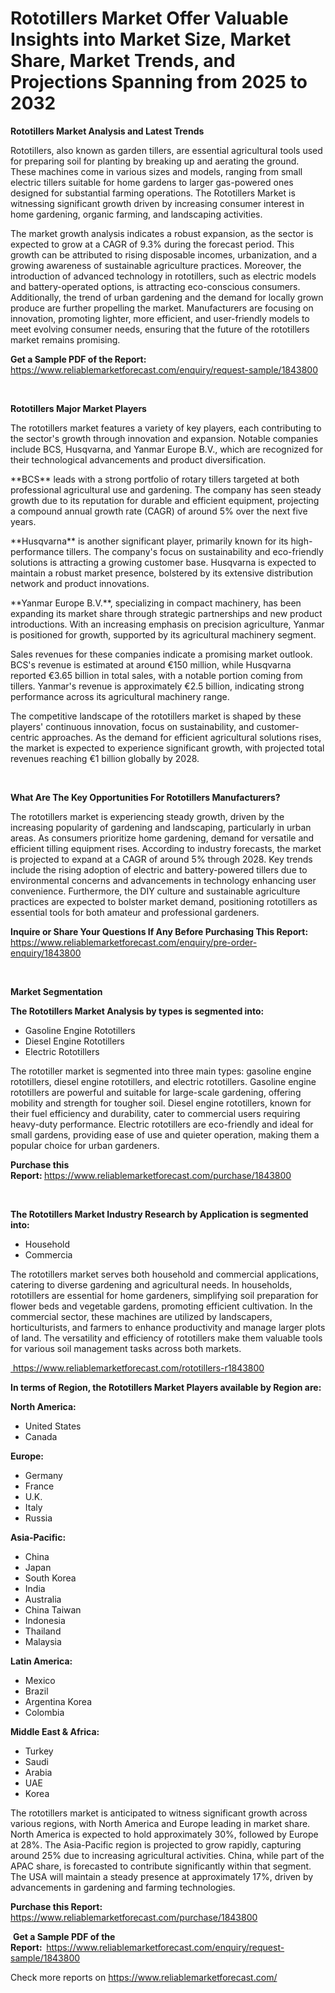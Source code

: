 <p><h1>Rototillers Market Offer Valuable Insights into Market Size, Market Share, Market Trends, and Projections Spanning from 2025 to 2032</h1></p><p><strong>Rototillers Market Analysis and Latest Trends</strong></p>
<p><p>Rototillers, also known as garden tillers, are essential agricultural tools used for preparing soil for planting by breaking up and aerating the ground. These machines come in various sizes and models, ranging from small electric tillers suitable for home gardens to larger gas-powered ones designed for substantial farming operations. The Rototillers Market is witnessing significant growth driven by increasing consumer interest in home gardening, organic farming, and landscaping activities. </p><p>The market growth analysis indicates a robust expansion, as the sector is expected to grow at a CAGR of 9.3% during the forecast period. This growth can be attributed to rising disposable incomes, urbanization, and a growing awareness of sustainable agriculture practices. Moreover, the introduction of advanced technology in rototillers, such as electric models and battery-operated options, is attracting eco-conscious consumers. Additionally, the trend of urban gardening and the demand for locally grown produce are further propelling the market. Manufacturers are focusing on innovation, promoting lighter, more efficient, and user-friendly models to meet evolving consumer needs, ensuring that the future of the rototillers market remains promising.</p></p>
<p><strong>Get a Sample PDF of the Report:&nbsp;</strong> <a href="https://www.reliablemarketforecast.com/enquiry/request-sample/1843800?utm_campaign=2485&utm_medium=2&utm_source=Github&utm_content=ia&utm_term=18022025&utm_id=rototillers">https://www.reliablemarketforecast.com/enquiry/request-sample/1843800</a></p>
<p>&nbsp;</p>
<p><strong>Rototillers Major Market Players</strong></p>
<p><p>The rototillers market features a variety of key players, each contributing to the sector's growth through innovation and expansion. Notable companies include BCS, Husqvarna, and Yanmar Europe B.V., which are recognized for their technological advancements and product diversification.</p><p>**BCS** leads with a strong portfolio of rotary tillers targeted at both professional agricultural use and gardening. The company has seen steady growth due to its reputation for durable and efficient equipment, projecting a compound annual growth rate (CAGR) of around 5% over the next five years.</p><p>**Husqvarna** is another significant player, primarily known for its high-performance tillers. The company's focus on sustainability and eco-friendly solutions is attracting a growing customer base. Husqvarna is expected to maintain a robust market presence, bolstered by its extensive distribution network and product innovations.</p><p>**Yanmar Europe B.V.**, specializing in compact machinery, has been expanding its market share through strategic partnerships and new product introductions. With an increasing emphasis on precision agriculture, Yanmar is positioned for growth, supported by its agricultural machinery segment.</p><p>Sales revenues for these companies indicate a promising market outlook. BCS's revenue is estimated at around €150 million, while Husqvarna reported €3.65 billion in total sales, with a notable portion coming from tillers. Yanmar's revenue is approximately €2.5 billion, indicating strong performance across its agricultural machinery range.</p><p>The competitive landscape of the rototillers market is shaped by these players' continuous innovation, focus on sustainability, and customer-centric approaches. As the demand for efficient agricultural solutions rises, the market is expected to experience significant growth, with projected total revenues reaching €1 billion globally by 2028.</p></p>
<p>&nbsp;</p>
<p><strong>What Are The Key Opportunities For Rototillers Manufacturers?</strong></p>
<p><p>The rototillers market is experiencing steady growth, driven by the increasing popularity of gardening and landscaping, particularly in urban areas. As consumers prioritize home gardening, demand for versatile and efficient tilling equipment rises. According to industry forecasts, the market is projected to expand at a CAGR of around 5% through 2028. Key trends include the rising adoption of electric and battery-powered tillers due to environmental concerns and advancements in technology enhancing user convenience. Furthermore, the DIY culture and sustainable agriculture practices are expected to bolster market demand, positioning rototillers as essential tools for both amateur and professional gardeners.</p></p>
<p><strong>Inquire or Share Your Questions If Any Before Purchasing This Report:</strong> <a href="https://www.reliablemarketforecast.com/enquiry/pre-order-enquiry/1843800?utm_campaign=2485&utm_medium=2&utm_source=Github&utm_content=ia&utm_term=18022025&utm_id=rototillers">https://www.reliablemarketforecast.com/enquiry/pre-order-enquiry/1843800</a></p>
<p>&nbsp;</p>
<p><strong>Market Segmentation</strong></p>
<p><strong>The Rototillers Market Analysis by types is segmented into:</strong></p>
<p><ul><li>Gasoline Engine Rototillers</li><li>Diesel Engine Rototillers</li><li>Electric Rototillers</li></ul></p>
<p><p>The rototiller market is segmented into three main types: gasoline engine rototillers, diesel engine rototillers, and electric rototillers. Gasoline engine rototillers are powerful and suitable for large-scale gardening, offering mobility and strength for tougher soil. Diesel engine rototillers, known for their fuel efficiency and durability, cater to commercial users requiring heavy-duty performance. Electric rototillers are eco-friendly and ideal for small gardens, providing ease of use and quieter operation, making them a popular choice for urban gardeners.</p></p>
<p><strong>Purchase this Report:&nbsp;</strong><a href="https://www.reliablemarketforecast.com/purchase/1843800?utm_campaign=2485&utm_medium=2&utm_source=Github&utm_content=ia&utm_term=18022025&utm_id=rototillers">https://www.reliablemarketforecast.com/purchase/1843800</a></p>
<p>&nbsp;</p>
<p><strong>The Rototillers Market Industry Research by Application is segmented into:</strong></p>
<p><ul><li>Household</li><li>Commercia</li></ul></p>
<p><p>The rototillers market serves both household and commercial applications, catering to diverse gardening and agricultural needs. In households, rototillers are essential for home gardeners, simplifying soil preparation for flower beds and vegetable gardens, promoting efficient cultivation. In the commercial sector, these machines are utilized by landscapers, horticulturists, and farmers to enhance productivity and manage larger plots of land. The versatility and efficiency of rototillers make them valuable tools for various soil management tasks across both markets.</p></p>
<p><a href="https://www.reliablemarketforecast.com/rototillers-r1843800?utm_campaign=2485&utm_medium=2&utm_source=Github&utm_content=ia&utm_term=18022025&utm_id=rototillers">&nbsp;https://www.reliablemarketforecast.com/rototillers-r1843800</a></p>
<p><strong>In terms of Region, the Rototillers Market Players available by Region are:</strong></p>
<p>
    <p> <strong> North America: </strong>
        <ul>
            <li>United States</li>
            <li>Canada</li>
        </ul>
        </p> 
    <p> <strong> Europe: </strong>
        <ul>
            <li>Germany</li>
            <li>France</li>
            <li>U.K.</li>
            <li>Italy</li>
            <li>Russia</li>
        </ul>
        </p> 
    <p> <strong> Asia-Pacific: </strong>
        <ul>
            <li>China</li>
            <li>Japan</li>
            <li>South Korea</li>
            <li>India</li>
            <li>Australia</li>
            <li>China Taiwan</li>
            <li>Indonesia</li>
            <li>Thailand</li>
            <li>Malaysia</li>
        </ul>
        </p> 
    <p> <strong> Latin America: </strong>
        <ul>
            <li>Mexico</li>
            <li>Brazil</li>
            <li>Argentina Korea</li>
            <li>Colombia</li>
        </ul>
        </p> 
    <p> <strong> Middle East & Africa: </strong>
        <ul>
            <li>Turkey</li>
            <li>Saudi</li>
            <li>Arabia</li>
            <li>UAE</li>
            <li>Korea</li>
        </ul>
    </p>
    </p>
<p><p>The rototillers market is anticipated to witness significant growth across various regions, with North America and Europe leading in market share. North America is expected to hold approximately 30%, followed by Europe at 28%. The Asia-Pacific region is projected to grow rapidly, capturing around 25% due to increasing agricultural activities. China, while part of the APAC share, is forecasted to contribute significantly within that segment. The USA will maintain a steady presence at approximately 17%, driven by advancements in gardening and farming technologies.</p></p>
<p><strong>Purchase this Report: </strong><a href="https://www.reliablemarketforecast.com/purchase/1843800?utm_campaign=2485&utm_medium=2&utm_source=Github&utm_content=ia&utm_term=18022025&utm_id=rototillers">https://www.reliablemarketforecast.com/purchase/1843800</a></p>
<p>&nbsp;<strong>Get a Sample PDF of the Report:&nbsp;&nbsp;</strong><a href="https://www.reliablemarketforecast.com/enquiry/request-sample/1843800?utm_campaign=2485&utm_medium=2&utm_source=Github&utm_content=ia&utm_term=18022025&utm_id=rototillers">https://www.reliablemarketforecast.com/enquiry/request-sample/1843800</a></p>
<p><strong></strong></p>
<p>Check more reports on <a href="https://www.reliablemarketforecast.com/?utm_campaign=2485&utm_medium=2&utm_source=Github&utm_content=ia&utm_term=18022025&utm_id=rototillers">https://www.reliablemarketforecast.com/</a></p>